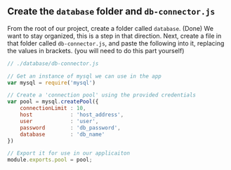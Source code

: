 ## Create the `database` folder and `db-connector.js`

From the root of our project, create a folder called `database`. (Done) We want to stay organized, this is a step in that direction. Next, create a file in that folder called `db-connector.js`, and paste the following into it, replacing the values in brackets. (you will need to do this part yourself)

```javascript
// ./database/db-connector.js

// Get an instance of mysql we can use in the app
var mysql = require('mysql')

// Create a 'connection pool' using the provided credentials
var pool = mysql.createPool({
    connectionLimit : 10,
    host            : 'host_address',
    user            : 'user',
    password        : 'db_password',
    database        : 'db_name'
})

// Export it for use in our applicaiton
module.exports.pool = pool;
```
